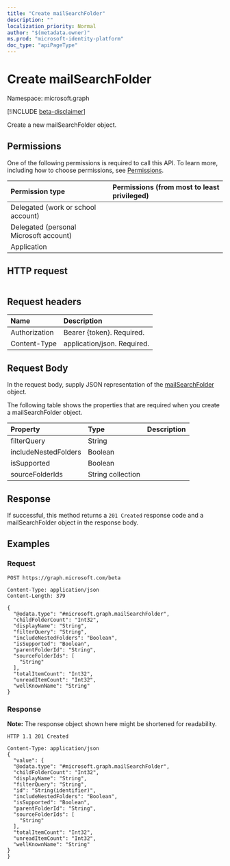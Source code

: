```yaml
---
title: "Create mailSearchFolder"
description: ""
localization_priority: Normal
author: "$(metadata.owner)"
ms.prod: "microsoft-identity-platform"
doc_type: "apiPageType"
---
```


# Create mailSearchFolder

Namespace: microsoft.graph

[!INCLUDE [beta-disclaimer](../../includes/beta-disclaimer.md)]

Create a new mailSearchFolder object.

## Permissions

One of the following permissions is required to call this API. To learn more, including how to choose permissions, see [Permissions](/graph/permissions-reference).

| Permission type                        | Permissions (from most to least privileged) |
| :------------------------------------- | :------------------------------------------ |
| Delegated (work or school account)     |                                             |
| Delegated (personal Microsoft account) |                                             |
| Application                            |                                             |

## HTTP request

<!-- {
  "blockType": "ignored"
}
-->

```http

```

## Request headers

| Name          | Description                 |
| :------------ | :-------------------------- |
| Authorization | Bearer {token}. Required.   |
| Content-Type  | application/json. Required. |

## Request Body

In the request body, supply JSON representation of the [mailSearchFolder](../resources/-mailsearchfolder.md) object.

<!-- Actions and Functions -->

<!-- CRUD Methods -->

The following table shows the properties that are required when you create a mailSearchFolder object.

| Property             | Type              | Description |
| :------------------- | :---------------- | :---------- |
| filterQuery          | String            |             |
| includeNestedFolders | Boolean           |             |
| isSupported          | Boolean           |             |
| sourceFolderIds      | String collection |             |

## Response

If successful, this method returns a `201 Created` response code and a mailSearchFolder object in the response body.

## Examples

### Request

<!-- {
  "blockType": "request",
  "name": "create_mailsearchfolder"
}
-->

```http
POST https://graph.microsoft.com/beta

Content-Type: application/json
Content-Length: 379

{
  "@odata.type": "#microsoft.graph.mailSearchFolder",
  "childFolderCount": "Int32",
  "displayName": "String",
  "filterQuery": "String",
  "includeNestedFolders": "Boolean",
  "isSupported": "Boolean",
  "parentFolderId": "String",
  "sourceFolderIds": [
    "String"
  ],
  "totalItemCount": "Int32",
  "unreadItemCount": "Int32",
  "wellKnownName": "String"
}

```

### Response

**Note:** The response object shown here might be shortened for readability.

<!-- {
  "blockType": "response",
  "truncated": true,
  "@odata.type": "Microsoft.OutlookServices.mailSearchFolder"
}
-->

```http
HTTP 1.1 201 Created

Content-Type: application/json
{
  "value": {
  "@odata.type": "#microsoft.graph.mailSearchFolder",
  "childFolderCount": "Int32",
  "displayName": "String",
  "filterQuery": "String",
  "id": "String(identifier)",
  "includeNestedFolders": "Boolean",
  "isSupported": "Boolean",
  "parentFolderId": "String",
  "sourceFolderIds": [
    "String"
  ],
  "totalItemCount": "Int32",
  "unreadItemCount": "Int32",
  "wellKnownName": "String"
}
}

```

